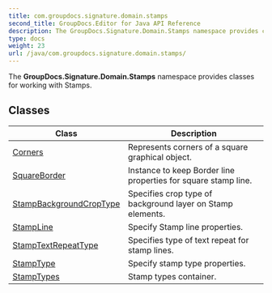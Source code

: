 ```yaml
---
title: com.groupdocs.signature.domain.stamps
second_title: GroupDocs.Editor for Java API Reference
description: The GroupDocs.Signature.Domain.Stamps namespace provides classes for working with Stamps.
type: docs
weight: 23
url: /java/com.groupdocs.signature.domain.stamps/
---
```


The **GroupDocs.Signature.Domain.Stamps** namespace provides classes for working with Stamps.


## Classes

| Class | Description |
| --- | --- |
| [Corners](../com.groupdocs.signature.domain.stamps/corners) | Represents corners of a square graphical object. |
| [SquareBorder](../com.groupdocs.signature.domain.stamps/squareborder) | Instance to keep Border line properties for square stamp line. |
| [StampBackgroundCropType](../com.groupdocs.signature.domain.stamps/stampbackgroundcroptype) | Specifies crop type of background layer on Stamp elements. |
| [StampLine](../com.groupdocs.signature.domain.stamps/stampline) | Specify Stamp line properties. |
| [StampTextRepeatType](../com.groupdocs.signature.domain.stamps/stamptextrepeattype) | Specifies type of text repeat for stamp lines. |
| [StampType](../com.groupdocs.signature.domain.stamps/stamptype) | Specify stamp type properties. |
| [StampTypes](../com.groupdocs.signature.domain.stamps/stamptypes) | Stamp types container. |
